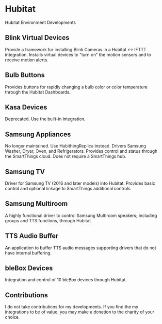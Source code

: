 # Hubitat
Hubitat Environment Developments

## Blink Virtual Devices
Provide a framework for installing Blink Cameras in a Hubitat <-> IFTTT integration.  Installs virtual devices to "turn on" the motion sensors and to receive motion alerts.

## Bulb Buttons
Provides buttons for rapidly changing a bulb color or color temperature through the Hubitat Dashboards.

## Kasa Devices
Deprecated.  Use the built-in integration.

## Samsung Appliances
No longer maintained.  Use HubithingReplica instead.  Drivers Samsung Washer, Dryer, Oven, and Refrigerators.  Provides control and status through the SmartThings cloud.  Does not require a SmartThings hub.

## Samsung TV
Driver for Samsung TV (2016 and later models) into Hubitat.  Provides basic control and optional linkage to SmartThings additional controls.

## Samsung Multiroom
A highly functional driver to control Samsung Multiroom speakers; including groups and TTS functions, through Hubitat

## TTS Audio Buffer
An application to buffer TTS audio messages supporting drivers that do not have internal buffering.

## bleBox Devices
Integration and control of 10 bleBox devices through Hubitat.

## Contributions
I do not take contributions for my developments.  If you find the my integrations to be of value, you may make a donation to the charity of your choice.
